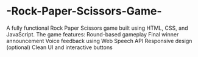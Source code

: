 # -Rock-Paper-Scissors-Game-
A fully functional Rock Paper Scissors game built using HTML, CSS, and JavaScript. The game features:  Round-based gameplay  Final winner announcement  Voice feedback using Web Speech API  Responsive design (optional)  Clean UI and interactive buttons
